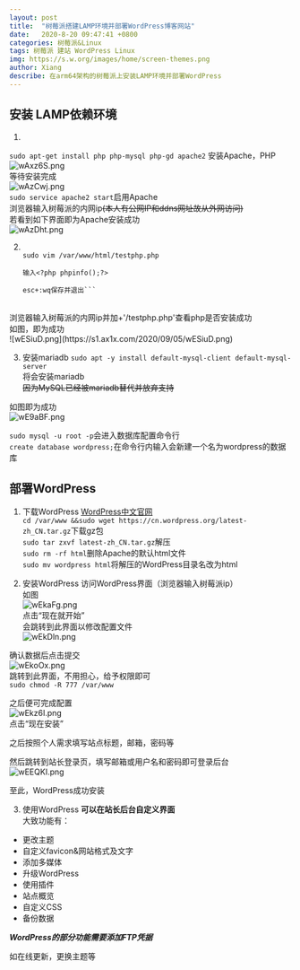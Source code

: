 ```yaml
---
layout: post
title:  "树莓派搭建LAMP环境并部署WordPress博客网站"
date:   2020-8-20 09:47:41 +0800
categories: 树莓派&Linux
tags: 树莓派 建站 WordPress Linux 
img: https://s.w.org/images/home/screen-themes.png
author: Xiang
describe: 在arm64架构的树莓派上安装LAMP环境并部署WordPress
---
```


## 安装 LAMP依赖环境<br>
1. 
`sudo apt-get install php php-mysql php-gd apache2`
安装Apache，PHP<br>
![wAxz6S.png](https://s1.ax1x.com/2020/09/05/wAxz6S.png)<br>
等待安装完成<br>
![wAzCwj.png](https://s1.ax1x.com/2020/09/05/wAzCwj.png)<br>
`sudo service apache2 start`启用Apache<br>
浏览器输入树莓派的内网ip~~(本人有公网IP和ddns网址故从外网访问)~~<br>
若看到如下界面即为Apache安装成功<br>
![wAzDht.png](https://s1.ax1x.com/2020/09/05/wAzDht.png)<br>

2. 
	```sudo touch /var/www/html/testphp.php

    sudo vim /var/www/html/testphp.php

    输入<?php phpinfo();?>

	esc+:wq保存并退出```
<br>
浏览器输入树莓派的内网ip并加+'/testphp.php'查看php是否安装成功<br>
如图，即为成功<br>
![wESiuD.png](https://s1.ax1x.com/2020/09/05/wESiuD.png)<br>

3. 安装mariadb
`sudo apt -y install default-mysql-client default-mysql-server`<br>将会安装mariadb<br>~~因为MySQL已经被mariadb替代并放弃支持~~<br>

如图即为成功<br>
![wE9aBF.png](https://s1.ax1x.com/2020/09/05/wE9aBF.png)<br>

`sudo mysql -u root -p`会进入数据库配置命令行<br>
`create database wordpress;`在命令行内输入会新建一个名为wordpress的数据库<br>

## 部署WordPress

1. 下载WordPress
[WordPress中文官网](https://cn.wordpress.org "官网")<br>
`cd /var/www &&sudo wget https://cn.wordpress.org/latest-zh_CN.tar.gz`下载gz包<br>
`sudo tar zxvf latest-zh_CN.tar.gz`解压<br>
`sudo rm -rf html`删除Apache的默认html文件<br>
`sudo mv wordpress html`将解压的WordPress目录名改为html<br>

2. 安装WordPress
访问WordPress界面（浏览器输入树莓派ip）<br>
如图<br>
![wEkaFg.png](https://s1.ax1x.com/2020/09/05/wEkaFg.png)<br>
点击“现在就开始”<br>
会跳转到此界面以修改配置文件<br>
![wEkDln.png](https://s1.ax1x.com/2020/09/05/wEkDln.png)<br>

确认数据后点击提交<br>
![wEkoOx.png](https://s1.ax1x.com/2020/09/05/wEkoOx.png)<br>
跳转到此界面，不用担心，给予权限即可<br>
`sudo chmod -R 777 /var/www`<br>

之后便可完成配置<br>
![wEkz6I.png](https://s1.ax1x.com/2020/09/05/wEkz6I.png)<br>
点击“现在安装”<br>

之后按照个人需求填写站点标题，邮箱，密码等<br>

然后跳转到站长登录页，填写邮箱或用户名和密码即可登录后台<br>
![wEEQKI.png](https://s1.ax1x.com/2020/09/05/wEEQKI.png)<br>

至此，WordPress成功安装<br>

3. 使用WordPress
**可以在站长后台自定义界面**<br>
大致功能有：<br>
- 更改主题
- 自定义favicon&网站格式及文字
- 添加多媒体
- 升级WordPress
- 使用插件
- 站点概览
- 自定义CSS
- 备份数据

***WordPress的部分功能需要添加FTP凭据***

如在线更新，更换主题等